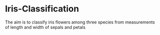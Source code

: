 # Iris-Classification
The aim is to classify iris flowers among three species from measurements of length and width of sepals and petals
